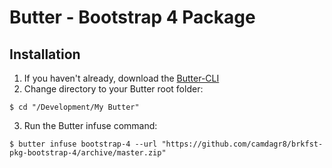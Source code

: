 # Butter - Bootstrap 4 Package

## Installation

1. If you haven't already, download the [Butter-CLI](https://www.npmjs.com/package/brkfst-butter-cli)
2. Change directory to your Butter root folder:
```
$ cd "/Development/My Butter"
```
3. Run the Butter infuse command: 
```
$ butter infuse bootstrap-4 --url "https://github.com/camdagr8/brkfst-pkg-bootstrap-4/archive/master.zip"
```